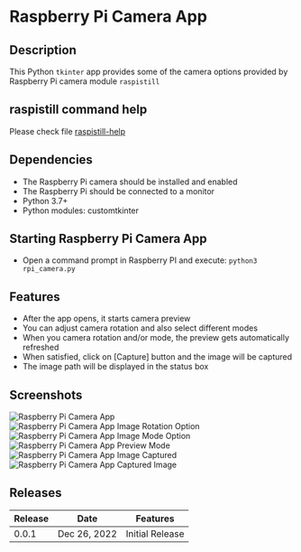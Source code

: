 # Raspberry Pi Camera App
## Description
This Python `tkinter` app provides some of the camera options provided by Raspberry Pi camera module `raspistill`

## raspistill command help
Please check file [raspistill-help](raspistill-help)

## Dependencies
- The Raspberry Pi camera should be installed and enabled
- The Raspberry Pi should be connected to a monitor
- Python 3.7+
- Python modules: customtkinter

## Starting Raspberry Pi Camera App
- Open a command prompt in Raspberry PI and execute:
`python3 rpi_camera.py`

## Features
- After the app opens, it starts camera preview
- You can adjust camera rotation and also select different modes
- When you camera rotation and/or mode, the preview gets automatically refreshed
- When satisfied, click on [Capture] button and the image will be captured
- The image path will be displayed in the status box

## Screenshots
![Raspberry Pi Camera App](./images/rpi_image0.jpg)
![Raspberry Pi Camera App Image Rotation Option](./images/rpi_image1.1.jpg)
![Raspberry Pi Camera App Image Mode Option](./images/rpi_image1.2.jpg)
![Raspberry Pi Camera App Preview Mode](./images/rpi_image2.jpg)
![Raspberry Pi Camera App Image Captured](./images/rpi_image3.jpg)
![Raspberry Pi Camera App Captured Image](./images/rpi_image4.jpg)

## Releases
|Release|Date|Features|
|-------|----|--------|
|0.0.1|Dec 26, 2022|Initial Release|